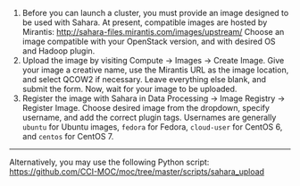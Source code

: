1. Before you can launch a cluster, you must provide an image designed to be used with Sahara. At present, compatible images are hosted by Mirantis: http://sahara-files.mirantis.com/images/upstream/ Choose an image compatible with your OpenStack version, and with desired OS and Hadoop plugin.  
2. Upload the image by visiting Compute → Images → Create Image. Give your image a creative name, use the Mirantis URL as the image location, and select QCOW2 if necessary. Leave everything else blank, and submit the form. Now, wait for your image to be uploaded.
3. Register the image with Sahara in Data Processing → Image Registry → Register Image. Choose desired image from the dropdown, specify username, and add the correct plugin tags. Usernames are generally `ubuntu` for Ubuntu images, `fedora` for Fedora, `cloud-user` for CentOS 6, and `centos` for CentOS 7.  


***

Alternatively, you may use the following Python script:   
https://github.com/CCI-MOC/moc/tree/master/scripts/sahara_upload